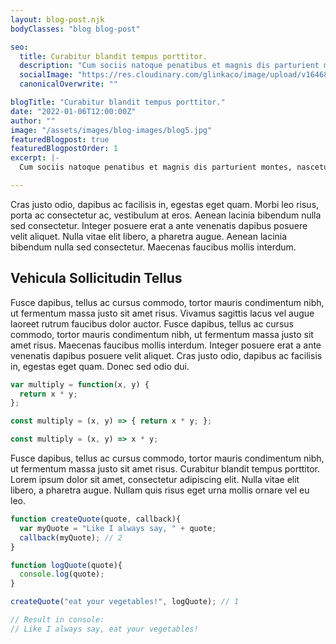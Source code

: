 ```yaml
---
layout: blog-post.njk
bodyClasses: "blog blog-post"

seo:
  title: Curabitur blandit tempus porttitor.
  description: "Cum sociis natoque penatibus et magnis dis parturient montes, nascetur ridiculus mus. Donec ullamcorper nulla non metus auctor fringilla."
  socialImage: "https://res.cloudinary.com/glinkaco/image/upload/v1646849499/tgc2022/social_yitz6j.png"
  canonicalOverwrite: ""

blogTitle: "Curabitur blandit tempus porttitor."
date: "2022-01-06T12:00:00Z"
author: ""
image: "/assets/images/blog-images/blog5.jpg"
featuredBlogpost: true
featuredBlogpostOrder: 1
excerpt: |-
  Cum sociis natoque penatibus et magnis dis parturient montes, nascetur ridiculus mus. Cras justo odio, dapibus ac facilisis in, egestas eget quam. Donec id elit non mi porta gravida at eget metus.

---
```


Cras justo odio, dapibus ac facilisis in, egestas eget quam. Morbi leo risus, porta ac consectetur ac, vestibulum at eros. Aenean lacinia bibendum nulla sed consectetur. Integer posuere erat a ante venenatis dapibus posuere velit aliquet. Nulla vitae elit libero, a pharetra augue. Aenean lacinia bibendum nulla sed consectetur. Maecenas faucibus mollis interdum.

## Vehicula Sollicitudin Tellus

Fusce dapibus, tellus ac cursus commodo, tortor mauris condimentum nibh, ut fermentum massa justo sit amet risus. Vivamus sagittis lacus vel augue laoreet rutrum faucibus dolor auctor. Fusce dapibus, tellus ac cursus commodo, tortor mauris condimentum nibh, ut fermentum massa justo sit amet risus. Maecenas faucibus mollis interdum. Integer posuere erat a ante venenatis dapibus posuere velit aliquet. Cras justo odio, dapibus ac facilisis in, egestas eget quam. Donec sed odio dui.


```javascript
var multiply = function(x, y) {
  return x * y;
};

const multiply = (x, y) => { return x * y; };

const multiply = (x, y) => x * y;    
```

Fusce dapibus, tellus ac cursus commodo, tortor mauris condimentum nibh, ut fermentum massa justo sit amet risus. Curabitur blandit tempus porttitor. Lorem ipsum dolor sit amet, consectetur adipiscing elit. Nulla vitae elit libero, a pharetra augue. Nullam quis risus eget urna mollis ornare vel eu leo.


```javascript
function createQuote(quote, callback){ 
  var myQuote = "Like I always say, " + quote;
  callback(myQuote); // 2
}

function logQuote(quote){
  console.log(quote);
}

createQuote("eat your vegetables!", logQuote); // 1

// Result in console: 
// Like I always say, eat your vegetables!
```
